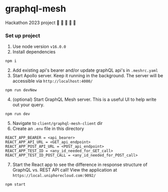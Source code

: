 # graphql-mesh
Hackathon 2023 project :rocket: :honeybee: :nail_care: :wrench: :dizzy:

### Set up project

1. Use node version `v16.0.0`
2. Install dependencies
```
npm i
```
2. Add existing api's bearer and/or update graphQL api's in `.meshrc.yaml`
3. Start Apollo server. Keep it running in the background. The server will be accessible via `http://localhost:4000/`
```
npm run devNew
```
4. (optional) Start GraphQL Mesh server. This is a useful UI to help write out your query.
```
npm run dev
```
5. Navigate to `client/graphql-mesh-client` dir
6. Create an `.env` file in this directory
```
REACT_APP_BEARER = <api_bearer>
REACT_APP_API_URL = <GET_api_endpoint>
REACT_APP_POST_API_URL = <POST_api_endpoint>
REACT_APP_TEST_ID = <any_id_needed_for_GET_call>
REACT_APP_TEST_ID_POST_CALL = <any_id_needed_for_POST_call>
```
7. Start the React app to see the difference in response structure of GraphQL vs. REST API call! View the application at `https://local.uniphorecloud.com:9092/`
```
npm start
```
